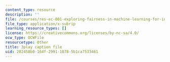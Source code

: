 ```yaml
---
content_type: resource
description: ''
file: /courses/res-ec-001-exploring-fairness-in-machine-learning-for-international-development-spring-2020/202458b0164f299110785b1ca7533461_hvcYz4yzS0w.srt
file_type: application/x-subrip
learning_resource_types: []
license: https://creativecommons.org/licenses/by-nc-sa/4.0/
ocw_type: OCWFile
resourcetype: Other
title: 3play caption file
uid: 202458b0-164f-2991-1078-5b1ca7533461
---
```

